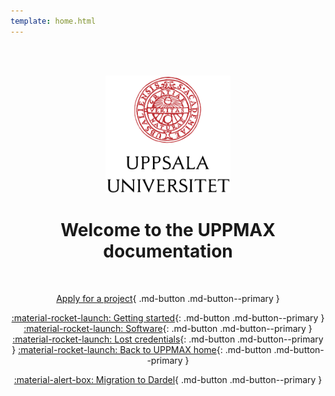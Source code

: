 ```yaml
---
template: home.html
---
```


<center>

<br/><br/>

<img src="assets/UU_logo_color.svg" alt="drawing" width="200"/>

<br/>

# Welcome to the UPPMAX documentation

<br/>

[Apply for a project](getting_started/project_apply.md){ .md-button .md-button--primary }

[:material-rocket-launch: Getting started](getting_started/get_started.md){: .md-button .md-button--primary }
[:material-rocket-launch: Software](software/overview.md){: .md-button .md-button--primary }
[:material-rocket-launch: Lost credentials](https://supr.naiss.se/login/){: .md-button .md-button--primary }
[:material-rocket-launch: Back to UPPMAX home](http://www.uppmax.uu.se){: .md-button .md-button--primary }

[:material-alert-box: Migration to Dardel](cluster_guides/dardel_migration.md){ .md-button .md-button--primary }

<br/><br/>

</center>
